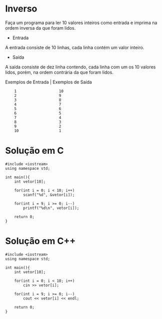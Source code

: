 # Inverso

Faça um programa para ler 10 valores inteiros como entrada e imprima na ordem inversa da que foram lidos.

- Entrada

A entrada consiste de 10 linhas, cada linha contém um valor inteiro.

- Saída

A saída consiste de dez linha contendo, cada linha com um os 10 valores lidos, porém, na ordem contrária da que foram lidos.

Exemplos de Entrada	| Exemplos de Saída

        1                   10
        2                   9
        3                   8
        4                   7
        5                   6
        6                   5
        7                   4
        8                   3  
        9                   2
        10                  1


# Solução em C
```
#include <iostream>
using namespace std;

int main(){
    int vetor[10];
	
	for(int i = 0; i < 10; i++)
		scanf("%d", &vetor[i]);
	
	for(int i = 9; i >= 0; i--)
		printf("%d\n", vetor[i]);

    return 0;
}

```
# Solução em C++
```
#include <iostream>
using namespace std;

int main(){
    int vetor[10];
	
	for(int i = 0; i < 10; i++)
		cin >> vetor[i];
	
	for(int i = 9; i >= 0; i--)
		cout << vetor[i] << endl;

    return 0;
}
```